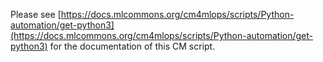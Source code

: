 Please see [https://docs.mlcommons.org/cm4mlops/scripts/Python-automation/get-python3](https://docs.mlcommons.org/cm4mlops/scripts/Python-automation/get-python3) for the documentation of this CM script.
